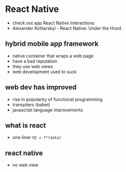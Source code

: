 # React Native

* check out app React Native Interactions
* Alexander Kotliarskyi - React Native: Under the Hood

## hybrid mobile app framework
* native container that wraps a web page
* have a bad reputation
* they use web views
* web development used to suck

## web dev has improved
* rise in popularity of functional programming
* transpilers (babel)
* javascript language improvements

## what is react
* one-liner `UI = f*(data)`

## react native
* no web view
